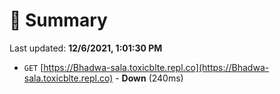 # 📖 Summary
Last updated: **12/6/2021, 1:01:30 PM**

- `GET` [https://Bhadwa-sala.toxicblte.repl.co](https://Bhadwa-sala.toxicblte.repl.co) - **Down** (240ms)
